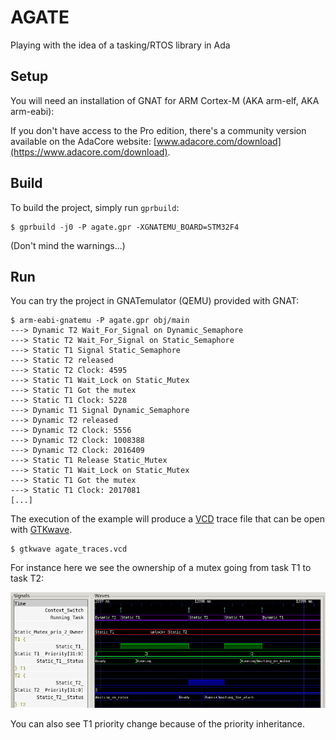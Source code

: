 # AGATE
Playing with the idea of a tasking/RTOS library in Ada

## Setup

You will need an installation of GNAT for ARM Cortex-M (AKA arm-elf, AKA
arm-eabi):

If you don't have access to the Pro edition, there's a community version
available on the AdaCore website:
[www.adacore.com/download](https://www.adacore.com/download).

## Build

To build the project, simply run `gprbuild`:
```
$ gprbuild -j0 -P agate.gpr -XGNATEMU_BOARD=STM32F4
```

(Don't mind the warnings...)

## Run
You can try the project in GNATemulator (QEMU) provided with GNAT:
```
$ arm-eabi-gnatemu -P agate.gpr obj/main
---> Dynamic T2 Wait_For_Signal on Dynamic_Semaphore
---> Static T2 Wait_For_Signal on Static_Semaphore
---> Static T1 Signal Static_Semaphore
---> Static T2 released
---> Static T2 Clock: 4595
---> Static T1 Wait_Lock on Static_Mutex
---> Static T1 Got the mutex
---> Static T1 Clock: 5228
---> Dynamic T1 Signal Dynamic_Semaphore
---> Dynamic T2 released
---> Dynamic T2 Clock: 5556
---> Dynamic T2 Clock: 1008388
---> Dynamic T2 Clock: 2016409
---> Static T1 Release Static_Mutex
---> Static T1 Wait_Lock on Static_Mutex
---> Static T1 Got the mutex
---> Static T1 Clock: 2017081
[...]
```

The execution of the example will produce a
[VCD](https://en.wikipedia.org/wiki/Value_change_dump) trace file that can be
open with [GTKwave](http://gtkwave.sourceforge.net/).

```
$ gtkwave agate_traces.vcd
```

For instance here we see the ownership of a mutex going from task T1 to task
T2:

![GTKwave](gtkwave_example.png)

You can also see T1 priority change because of the priority inheritance.
